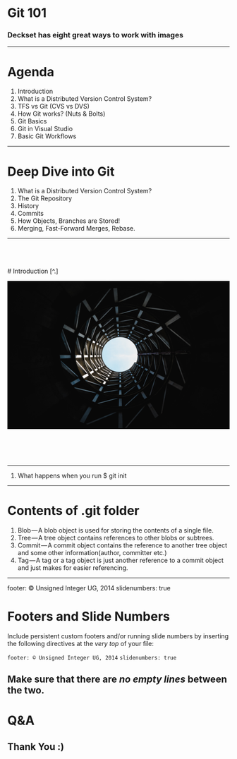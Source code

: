 # Git 101
### Deckset has eight great ways to work with images

---
# Agenda
1. Introduction
1. What is a Distributed Version Control System?
1. TFS vs Git (CVS vs DVS)
1. How Git works? (Nuts & Bolts)
1. Git Basics
1. Git in Visual Studio
1. Basic Git Workflows

---
# Deep Dive into Git

1. What is a Distributed Version Control System?
1. The Git Repository
1. History
1. Commits
1. How Objects, Branches are Stored!
1. Merging, Fast-Forward Merges, Rebase. 

---

<br>
<br>
<br>
# Introduction [^.]

![](assets/intro.jpg)

<br>
<br>
<br>

[^.]: Image Credit: [Aron Van de Pol] (https://unsplash.com/photos/hXOGHaGCtdA)

---
1. What happens when you run $ git init
 
---

# Contents of .git folder

1. Blob — A blob object is used for storing the contents of a single file.
1. Tree — A tree object contains references to other blobs or subtrees.
1. Commit — A commit object contains the reference to another tree object and some other information(author, committer etc.)
1. Tag — A tag or a tag object is just another reference to a commit object and just makes for easier referencing.

---

footer: © Unsigned Integer UG, 2014
slidenumbers: true

# Footers and Slide Numbers

Include persistent custom footers and/or running slide numbers by inserting the following directives at the *very top* of your file: 

`footer: © Unsigned Integer UG, 2014`
`slidenumbers: true`

Make sure that there are *no empty lines* between the two.
---
# Q&A
## Thank You :)